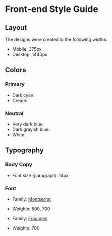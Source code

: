 # Front-end Style Guide

## Layout

The designs were created to the following widths:

- Mobile: 375px
- Desktop: 1440px

## Colors

### Primary

- Dark cyan: 
- Cream: 

### Neutral

- Very dark blue: 
- Dark grayish blue: 
- White: 

## Typography

### Body Copy

- Font size (paragraph): 14px

### Font

- Family: [Montserrat]()
- Weights: 500, 700

- Family: [Fraunces]()
- Weights: 700
